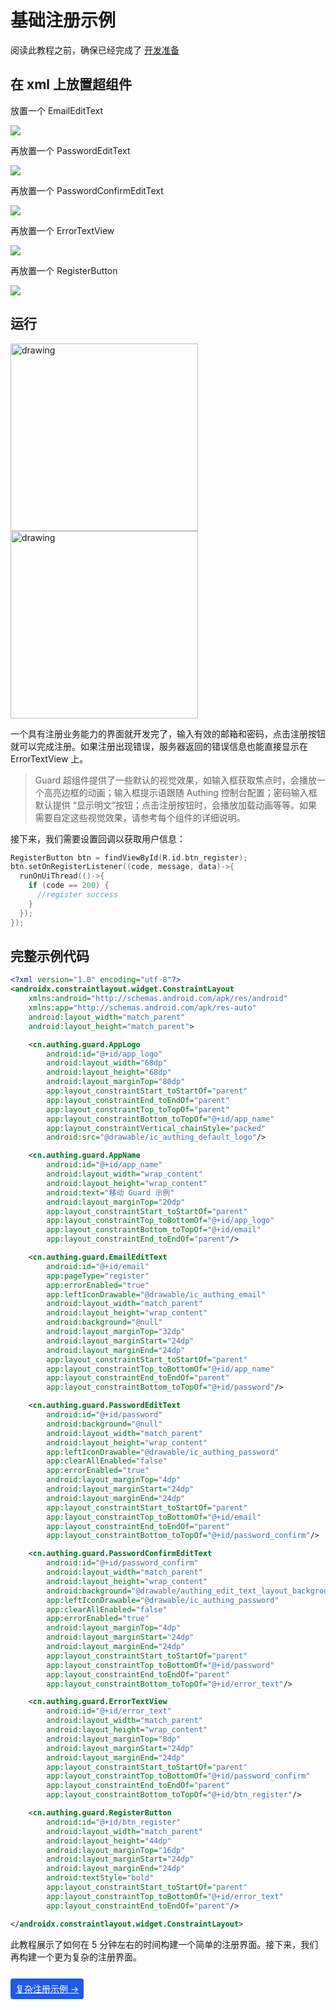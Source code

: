 # 基础注册示例

<LastUpdated/>

阅读此教程之前，确保已经完成了 [开发准备](/reference/sdk-for-android/quick.md)

## 在 xml 上放置超组件

放置一个 EmailEditText

![](./images/register1.png)

再放置一个 PasswordEditText

![](./images/register2.png)

再放置一个 PasswordConfirmEditText

![](./images/register3.png)

再放置一个 ErrorTextView

![](./images/register4.png)

再放置一个 RegisterButton

![](./images/register5.png)

## 运行

<img src="./images/register6.png" alt="drawing" width="300"/>

<img src="./images/register7.png" alt="drawing" width="300"/>

一个具有注册业务能力的界面就开发完了，输入有效的邮箱和密码，点击注册按钮就可以完成注册。如果注册出现错误，服务器返回的错误信息也能直接显示在 ErrorTextView 上。

>Guard 超组件提供了一些默认的视觉效果，如输入框获取焦点时，会播放一个高亮边框的动画；输入框提示语跟随 Authing 控制台配置；密码输入框默认提供 “显示明文”按钮；点击注册按钮时，会播放加载动画等等。如果需要自定这些视觉效果，请参考每个组件的详细说明。

接下来，我们需要设置回调以获取用户信息：

```swift
RegisterButton btn = findViewById(R.id.btn_register);
btn.setOnRegisterListener((code, message, data)->{
  runOnUiThread(()->{
    if (code == 200) {
      //register success
    }
  });
});
```

## 完整示例代码

```xml
<?xml version="1.0" encoding="utf-8"?>
<androidx.constraintlayout.widget.ConstraintLayout
    xmlns:android="http://schemas.android.com/apk/res/android"
    xmlns:app="http://schemas.android.com/apk/res-auto"
    android:layout_width="match_parent"
    android:layout_height="match_parent">

    <cn.authing.guard.AppLogo
        android:id="@+id/app_logo"
        android:layout_width="68dp"
        android:layout_height="68dp"
        android:layout_marginTop="80dp"
        app:layout_constraintStart_toStartOf="parent"
        app:layout_constraintEnd_toEndOf="parent"
        app:layout_constraintTop_toTopOf="parent"
        app:layout_constraintBottom_toTopOf="@+id/app_name"
        app:layout_constraintVertical_chainStyle="packed"
        android:src="@drawable/ic_authing_default_logo"/>

    <cn.authing.guard.AppName
        android:id="@+id/app_name"
        android:layout_width="wrap_content"
        android:layout_height="wrap_content"
        android:text="移动 Guard 示例"
        android:layout_marginTop="20dp"
        app:layout_constraintStart_toStartOf="parent"
        app:layout_constraintTop_toBottomOf="@+id/app_logo"
        app:layout_constraintBottom_toTopOf="@+id/email"
        app:layout_constraintEnd_toEndOf="parent"/>

    <cn.authing.guard.EmailEditText
        android:id="@+id/email"
        app:pageType="register"
        app:errorEnabled="true"
        app:leftIconDrawable="@drawable/ic_authing_email"
        android:layout_width="match_parent"
        android:layout_height="wrap_content"
        android:background="@null"
        android:layout_marginTop="32dp"
        android:layout_marginStart="24dp"
        android:layout_marginEnd="24dp"
        app:layout_constraintStart_toStartOf="parent"
        app:layout_constraintTop_toBottomOf="@+id/app_name"
        app:layout_constraintEnd_toEndOf="parent"
        app:layout_constraintBottom_toTopOf="@+id/password"/>

    <cn.authing.guard.PasswordEditText
        android:id="@+id/password"
        android:background="@null"
        android:layout_width="match_parent"
        android:layout_height="wrap_content"
        app:leftIconDrawable="@drawable/ic_authing_password"
        app:clearAllEnabled="false"
        app:errorEnabled="true"
        android:layout_marginTop="4dp"
        android:layout_marginStart="24dp"
        android:layout_marginEnd="24dp"
        app:layout_constraintStart_toStartOf="parent"
        app:layout_constraintTop_toBottomOf="@+id/email"
        app:layout_constraintEnd_toEndOf="parent"
        app:layout_constraintBottom_toTopOf="@+id/password_confirm"/>

    <cn.authing.guard.PasswordConfirmEditText
        android:id="@+id/password_confirm"
        android:layout_width="match_parent"
        android:layout_height="wrap_content"
        android:background="@drawable/authing_edit_text_layout_background"
        app:leftIconDrawable="@drawable/ic_authing_password"
        app:clearAllEnabled="false"
        app:errorEnabled="true"
        android:layout_marginTop="4dp"
        android:layout_marginStart="24dp"
        android:layout_marginEnd="24dp"
        app:layout_constraintStart_toStartOf="parent"
        app:layout_constraintTop_toBottomOf="@+id/password"
        app:layout_constraintEnd_toEndOf="parent"
        app:layout_constraintBottom_toTopOf="@+id/error_text"/>

    <cn.authing.guard.ErrorTextView
        android:id="@+id/error_text"
        android:layout_width="match_parent"
        android:layout_height="wrap_content"
        android:layout_marginTop="8dp"
        android:layout_marginStart="24dp"
        android:layout_marginEnd="24dp"
        app:layout_constraintStart_toStartOf="parent"
        app:layout_constraintTop_toBottomOf="@+id/password_confirm"
        app:layout_constraintEnd_toEndOf="parent"
        app:layout_constraintBottom_toTopOf="@+id/btn_register"/>

    <cn.authing.guard.RegisterButton
        android:id="@+id/btn_register"
        android:layout_width="match_parent"
        android:layout_height="44dp"
        android:layout_marginTop="16dp"
        android:layout_marginStart="24dp"
        android:layout_marginEnd="24dp"
        android:textStyle="bold"
        app:layout_constraintStart_toStartOf="parent"
        app:layout_constraintTop_toBottomOf="@+id/error_text"
        app:layout_constraintEnd_toEndOf="parent"/>

</androidx.constraintlayout.widget.ConstraintLayout>
```

此教程展示了如何在 5 分钟左右的时间构建一个简单的注册界面。接下来，我们再构建一个更为复杂的注册界面。

<br>
<span style="background-color: #215ae5;a:link:color:#FFF;padding:8px;border-radius: 4px;"><a href="./advanced-register.html" style="color:#FFF;">复杂注册示例 →</a>
</span>